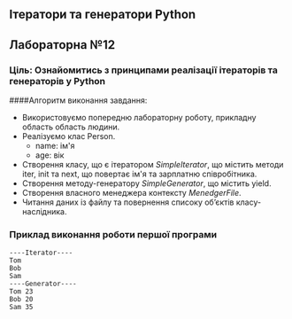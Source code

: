 ## Ітератори та генератори Python
## Лабораторна №12
### Ціль: Ознайомитись з принципами реалізації ітераторів та генераторів у Python

####Алгоритм виконання завдання:

 - Використовуємо попередню лабораторну роботу, прикладну область область людини.
 - Реалізуємо клас Person.
    * name: ім'я 
    * age: вік 
 - Створення класу, що є ітератором *SimpleIterator*, що містить методи iter, init та next, що повертає ім'я та зарплатню співробітника.
 - Створення методу-генератору *SimpleGenerator*, що містить yield.
 - Створення власного менеджера контексту *MenedgerFile*.
 - Читання даних із файлу та повернення списоку об’єктів класу-наслідника.
   
### Приклад виконання роботи першої програми
```
----Iterator----
Tom
Bob
Sam
----Generator----
Tom 23
Bob 20
Sam 35

```

